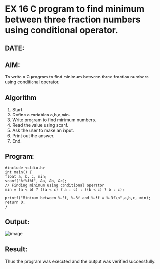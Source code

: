 
# EX 16 C program to find minimum between three fraction numbers using conditional operator.
## DATE:
## AIM:
To write a C program to find minimum between three fraction numbers using conditional operator.

## Algorithm
1. Start. 
2. Define a variables a,b,c,min. 
3. Write program to find minimum numbers. 
4. Read the value using scanf. 
5. Ask the user to make an input. 
6. Print out the answer. 
7. End.

## Program:
```
#include <stdio.h> 
int main() { 
float a, b, c, min; 
scanf("%f%f%f", &a, &b, &c); 
// Finding minimum using conditional operator 
min = (a < b) ? ((a < c) ? a : c) : ((b < c) ? b : c); 
 
printf("Minimum between %.3f, %.3f and %.3f = %.3f\n",a,b,c, min); 
return 0; 
} 
```

## Output:

![image](https://github.com/user-attachments/assets/38c64c90-7947-4b20-ab2b-55fb5c1f992c)


## Result:
Thus the program was executed and the output was verified successfully.
